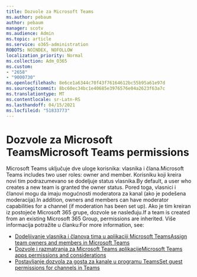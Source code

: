 ```yaml
---
title: Dozvole za Microsoft Teams
ms.author: pebaum
author: pebaum
manager: scotv
ms.audience: Admin
ms.topic: article
ms.service: o365-administration
ROBOTS: NOINDEX, NOFOLLOW
localization_priority: Normal
ms.collection: Adm_O365
ms.custom:
- "2658"
- "9000730"
ms.openlocfilehash: 8e6ce1a6344c70f43f76164612bc55b95a61e97d
ms.sourcegitcommit: 8bc60ec34bc1e40685e3976576e04a2623f63a7c
ms.translationtype: MT
ms.contentlocale: sr-Latn-RS
ms.lasthandoff: 04/15/2021
ms.locfileid: "51833773"
---
```

# <a name="microsoft-teams-permissions"></a><span data-ttu-id="f38ce-102">Dozvole za Microsoft Teams</span><span class="sxs-lookup"><span data-stu-id="f38ce-102">Microsoft Teams permissions</span></span>

<span data-ttu-id="f38ce-103">Microsoft Teams uključuje dve uloge korisnika: vlasnika i člana.</span><span class="sxs-lookup"><span data-stu-id="f38ce-103">Microsoft Teams includes two user roles: owner and member.</span></span> <span data-ttu-id="f38ce-104">Korisniku koji kreira novi tim podrazumevano se dodeljuje status vlasnika.</span><span class="sxs-lookup"><span data-stu-id="f38ce-104">By default, a user who creates a new team is granted the owner status.</span></span> <span data-ttu-id="f38ce-105">Pored toga, vlasnici i članovi mogu da imaju mogućnosti moderatora za kanal (ako je podešena moderacija).</span><span class="sxs-lookup"><span data-stu-id="f38ce-105">In addition, owners and members can have moderator capabilities for a channel (if moderation has been set up).</span></span> <span data-ttu-id="f38ce-106">Ako je tim kreiran iz postojeće Microsoft 365 grupe, dozvole se nasleđuju.</span><span class="sxs-lookup"><span data-stu-id="f38ce-106">If a team is created from an existing Microsoft 365 Group, permissions are inherited.</span></span> <span data-ttu-id="f38ce-107">Više informacija potražite u članku:</span><span class="sxs-lookup"><span data-stu-id="f38ce-107">For more information, see:</span></span>

- [<span data-ttu-id="f38ce-108">Dodeljivanje vlasnika i članova tima u aplikaciji Microsoft Teams</span><span class="sxs-lookup"><span data-stu-id="f38ce-108">Assign team owners and members in Microsoft Teams</span></span>](https://docs.microsoft.com/microsoftteams/assign-roles-permissions)
- [<span data-ttu-id="f38ce-109">Dozvole i razmatranja za Microsoft Teams aplikacije</span><span class="sxs-lookup"><span data-stu-id="f38ce-109">Microsoft Teams apps permissions and considerations</span></span>](https://docs.microsoft.com/microsoftteams/app-permissions)
- [<span data-ttu-id="f38ce-110">Postavljanje dozvola za gosta za kanale u programu Teams</span><span class="sxs-lookup"><span data-stu-id="f38ce-110">Set guest permissions for channels in Teams</span></span>](https://support.office.com/article/4756c468-2746-4bfd-a582-736d55fcc169)
